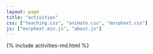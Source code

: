 ```yaml
---
layout: page
title: "activities"
css: ["teaching.css", "animate.css", "morphext.css"]
js: ["morphext.min.js", "about.js"]
---
```

{% include activities-md.html %}
